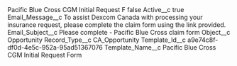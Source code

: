 <?xml version="1.0" encoding="UTF-8"?>
<CustomMetadata xmlns="http://soap.sforce.com/2006/04/metadata" xmlns:xsi="http://www.w3.org/2001/XMLSchema-instance" xmlns:xsd="http://www.w3.org/2001/XMLSchema">
    <label>Pacific Blue Cross CGM Initial Request F</label>
    <protected>false</protected>
    <values>
        <field>Active__c</field>
        <value xsi:type="xsd:boolean">true</value>
    </values>
    <values>
        <field>Email_Message__c</field>
        <value xsi:type="xsd:string">To assist Dexcom Canada with processing your insurance request, please complete the claim form using the link provided.</value>
    </values>
    <values>
        <field>Email_Subject__c</field>
        <value xsi:type="xsd:string">Please complete - Pacific Blue Cross claim form</value>
    </values>
    <values>
        <field>Object__c</field>
        <value xsi:type="xsd:string">Opportunity</value>
    </values>
    <values>
        <field>Record_Type__c</field>
        <value xsi:type="xsd:string">CA_Opportunity</value>
    </values>
    <values>
        <field>Template_Id__c</field>
        <value xsi:type="xsd:string">a9e74c8f-df0d-4e5c-952a-95ad51367076</value>
    </values>
    <values>
        <field>Template_Name__c</field>
        <value xsi:type="xsd:string">Pacific Blue Cross CGM Initial Request Form</value>
    </values>
</CustomMetadata>
